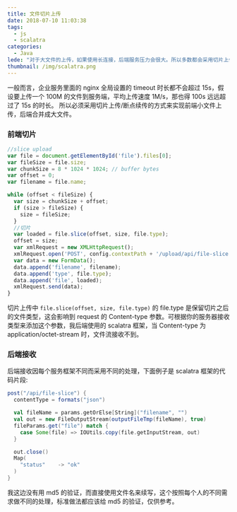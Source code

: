 ```yaml
---
title: 文件切片上传
date: 2018-07-10 11:03:38
tags:
  - js
  - scalatra
categories:
  - Java
lede: "对于大文件的上传，如果使用长连接，后端服务压力会很大。所以多数都会采用切片上传/断点续传的方式来实现前端小文件上传，后端合并成大文件"
thumbnail: /img/scalatra.png
---
```


一般而言，企业服务里面的 nginx 全局设置的 timeout 时长都不会超过 15s，假设要上传一个 100M 的文件到服务端，平均上传速度 1M/s，那也得 100s 远远超过了 15s 的时长。
所以必须采用切片上传/断点续传的方式来实现前端小文件上传，后端合并成大文件。


### 前端切片   

```js
//slice upload
var file = document.getElementById('file').files[0];
var fileSize = file.size;
var chunkSize = 8 * 1024 * 1024; // buffer bytes
var offset = 0;
var filename = file.name;

while (offset < fileSize) {
  var size = chunkSize + offset;
  if (size > fileSize) {
    size = fileSize;
  }
  //切片
  var loaded = file.slice(offset, size, file.type);
  offset = size;
  var xmlRequest = new XMLHttpRequest();
  xmlRequest.open('POST', config.contextPath + '/upload/api/file-slice', false);
  var data = new FormData();
  data.append('filename', filename);
  data.append('type', file.type);
  data.append('file', loaded);
  xmlRequest.send(data);
}
```

切片上传中 `file.slice(offset, size, file.type)` 的 file.type 是保留切片之后的文件类型，这会影响到 request 的 Content-type 参数。可根据你的服务器接收类型来添加这个参数，我后端使用的 scalatra 框架，当 Content-type 为 application/octet-stream 时，文件流接收不到。

### 后端接收

后端接收因每个服务框架不同而采用不同的处理，下面例子是 scalatra 框架的代码片段:

```scala
post("/api/file-slice") {
  contentType = formats("json")

  val fileName = params.getOrElse[String]("filename", "")
  val out = new FileOutputStream(outputFileTmp(fileName), true)
  fileParams.get("file") match {
    case Some(file) => IOUtils.copy(file.getInputStream, out)
  }

  out.close()
  Map(
    "status"    -> "ok"
  )
}
```

我这边没有用 md5 的验证，而直接使用文件名来续写，这个按照每个人的不同需求做不同的处理，标准做法都应该给 md5 的验证，仅供参考。
